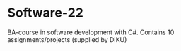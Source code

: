 # Software-22
BA-course in software development with C#. Contains 10 assignments/projects (supplied by DIKU)

